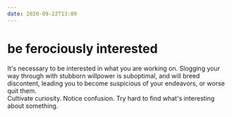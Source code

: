 ```yaml
---
date: 2020-09-22T13:09
---
```


# be ferociously interested

It's necessary to be interested in what you are working on. Slogging your way through with stubborn willpower is suboptimal, and will breed discontent, leading you to become suspicious of your endeavors, or worse quit them.  
Cultivate curiosity. Notice confusion. Try hard to find what's interesting about something.
